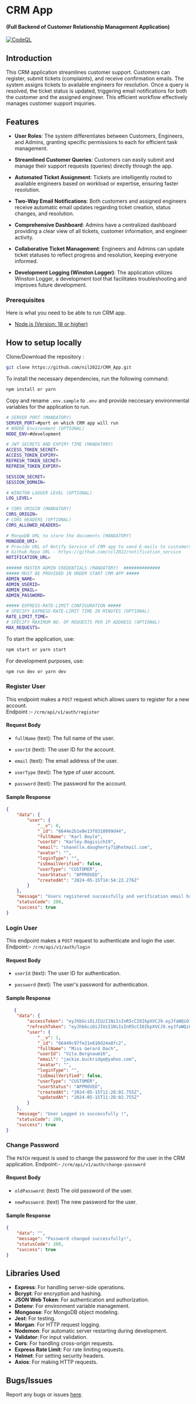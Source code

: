 # CRM App
#### (Full Backend of Customer Relationship Management Application)

<p align="left">
<!-- <a href="https://github.com/nil2022/CRM_App/actions/workflows/main.yml" target="_blank"> <img src="https://github.com/nil2022/CRM_App/actions/workflows/main.yml/badge.svg?branch=master" alt="Node.js Vulnerability Check" /></a> -->
<a href="https://github.com/nil2022/CRM_App/actions/workflows/github-code-scanning/codeql" target="_blank"><img src="https://github.com/nil2022/CRM_App/actions/workflows/github-code-scanning/codeql/badge.svg?branch=master" alt="CodeQL" /></a>
</a>
</p>

## Introduction
This CRM application streamlines customer support. Customers can register, submit tickets (complaints), and receive confirmation emails. The system assigns tickets to available engineers for resolution. Once a query is resolved, the ticket status is updated, triggering email notifications for both the customer and the assigned engineer. This efficient workflow effectively manages customer support inquiries.

## Features

- **User Roles**: The system differentiates between Customers, Engineers, and Admins, granting specific permissions to each for efficient task management.

- **Streamlined Customer Queries**: Customers can easily submit and manage their support requests (queries) directly through the app.

- **Automated Ticket Assignment**: Tickets are intelligently routed to available engineers based on workload or expertise, ensuring faster resolution.

- **Two-Way Email Notifications**: Both customers and assigned engineers receive automatic email updates regarding ticket creation, status changes, and resolution.

- **Comprehensive Dashboard**: Admins have a centralized dashboard providing a clear view of all tickets, customer information, and engineer activity.

- **Collaborative Ticket Management**: Engineers and Admins can update ticket statuses to reflect progress and resolution, keeping everyone informed.

- **Development Logging (Winston Logger)**: The application utilizes Winston Logger, a development tool that facilitates troubleshooting and improves future development.

### Prerequisites

Here is what you need to be able to run CRM app.

- [Node.js (Version: 18 or higher)](https://nodejs.org/en/download)

## How to setup locally

Clone/Download the repository :

```bash
git clone https://github.com/nil2022/CRM_App.git
```

To install the necessary dependencies, run the following command:
```bash
npm install or yarn
```

Copy and rename `.env.sample` to `.env` and provide neccesary environmental variables for the application to run.

```bash
# SERVER PORT (MANDATORY)
SERVER_PORT=#port on which CRM app will run
# NODDE Environment (OPTIONAL)
NODE_ENV=#development

# JWT SECRETS AND EXPIRY TIME (MANDATORY)
ACCESS_TOKEN_SECRET=
ACCESS_TOKEN_EXPIRY=
REFRESH_TOKEN_SECRET=
REFRESH_TOKEN_EXPIRY=

SESSION_SECRET=
SESSION_DOMAIN=

# WINSTON LOGGER LEVEL (OPTIONAL)
LOG_LEVEL=

# CORS ORIGIN (MANDATORY)
CORS_ORIGIN=
# CORS HEADERS (OPTIONAL)
CORS_ALLOWED_HEADERS=

# MongoDB URL to store the documents (MANDATORY)
MONGODB_URI=
# Provide URL of Notify Service of CRM app to send E-mails to customers, engineers (MANDATORY)
# Github Repo URL - https://github.com/nil2022/notification_service
NOTIFICATION_URL=

###### MASTER ADMIN CREDENTIALS (MANDATORY)  ##############
##### MUST BE PROVIDED IN ORDER START CRM APP #####
ADMIN_NAME=
ADMIN_USERID=
ADMIN_EMAIL=
ADMIN_PASSWORD=

##### EXPRESS-RATE-LIMIT CONFIGURATION #####
# SPECIFY EXPRESS-RATE-LIMIT TIME IN MINUTES (OPTIONAL)
RATE_LIMIT_TIME=
# SPECIFY MAXIMUM NO. OF REQUESTS PER IP ADDRESS (OPTIONAL)
MAX_REQUESTS=
```

To start the application, use:
```bash
npm start or yarn start
```
 
For development purposes, use:
```bash
npm run dev or yarn dev
```

### Register User

This endpoint makes a `POST` request which allows users to register for a new account. <br> Endpoint :- `/crm/api/v1/auth/register`

#### Request Body

- `fullName` (text): The full name of the user.

- `userId` (text): The user ID for the account.
    
- `email` (text): The email address of the user.
    
- `userType` (text): The type of user account.
    
- `password` (text): The password for the account.
    

#### Sample Response

```json
{
    "data": {
        "user": {
            "__v": 0,
            "_id": "6644e2b1e8e13f8318999d44",
            "fullName": "Karl Boyle",
            "userId": "Karley.Bogisich19",
            "email": "shanelle.daugherty71@hotmail.com",
            "avatar": "",
            "loginType": "",
            "isEmailVerified": false,
            "userType": "CUSTOMER",
            "userStatus": "APPROVED",
            "createdAt": "2024-05-15T14:54:22.276Z"
        }
    },
    "message": "Users registered successfully and verification email has been sent on your email.",
    "statusCode": 200,
    "success": true
}
```

### Login User

This endpoint makes a `POST` request to authenticate and login the user. <br> Endpoint:- `/crm/api/v1/auth/login`

#### Request Body

- `userId` (text): The user ID for authentication.
    
- `password` (text): The user's password for authentication.
    

#### Sample Response

```json
   {
    "data": {
        "accessToken": "eyJhbGciOiJIUzI1NiIsInR5cCI6IkpXVCJ9.eyJfaWQiOiI2NjQ0OWM5N2ZlMjFlODEwZDI0YThmYzIiLCJ1c2VySWQiOiJWaXRhLkJlcmduYXVtMTYiLCJ1c2VyVHlwZSI6IkNVU1RPTUVSIiwidXNlclN0YXR1cyI6IkFQUFJPVkVEIiwiaWF0IjoxNzE1NzgyNTE5LCJleHAiOjE3MTU4Njg5MTl9.WknmCRmcxj9RWiYJvUP130KRrd_xPwKBwNM19YcOJlA",
        "refreshToken": "eyJhbGciOiJIUzI1NiIsInR5cCI6IkpXVCJ9.eyJfaWQiOiI2NjQ0OWM5N2ZlMjFlODEwZDI0YThmYzIiLCJpYXQiOjE3MTU3ODI1MTksImV4cCI6MTcxNjM4NzMxOX0.XlM3HRJa4zLi2_gdBh4u-ZyGpDg0r1dHOpvQcrrMBrw",
        "user": {
            "__v": 1,
            "_id": "66449c97fe21e810d24a8fc2",
            "fullName": "Miss Gerard Dach",
            "userId": "Vita.Bergnaum16",
            "email": "jackie.buckridge@yahoo.com",
            "avatar": "",
            "loginType": "",
            "isEmailVerified": false,
            "userType": "CUSTOMER",
            "userStatus": "APPROVED",
            "createdAt": "2024-05-15T11:28:02.755Z",
            "updatedAt": "2024-05-15T11:28:02.755Z"
        }
    },
    "message": "User Logged in successfully !",
    "statusCode": 200,
    "success": true
}
```

### Change Password

The `PATCH` request is used to change the password for the user in the CRM application.
Endpoint:- `/crm/api/v1/auth/change-password`

#### Request Body
    
- `oldPassword`: (text) The old password of the user.
        
- `newPassword`: (text) The new password for the user.
        

#### Sample Response

``` json
{
    "data": "",
    "message": "Password changed successfully!",
    "statusCode": 200,
    "success": true
}
 ```


## Libraries Used
- **Express**: For handling server-side operations.
- **Bcrypt**: For encryption and hashing.
- **JSON Web Token**: For authentication and authorization.
- **Dotenv**: For environment variable management.
- **Mongoose**: For MongoDB object modeling.
- **Jest**: For testing.
- **Morgan**: For HTTP request logging.
- **Nodemon**: For automatic server restarting during development.
- **Validator**: For input validation.
- **Cors**: For handling cross-origin requests.
- **Express Rate Limit**: For rate limiting requests.
- **Helmet**: For setting security headers.
- **Axios**: For making HTTP requests.

## Bugs/Issues
Report any bugs or issues [here](https://github.com/nil2022/CRM_App/issues).





